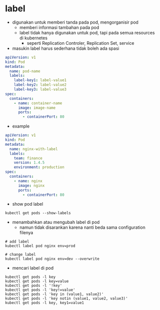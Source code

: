 # label
- digunakan untuk memberi tanda pada pod, mengorganisir pod
    - memberi informasi tambahan pada pod
    - label tidak hanya digunakan untuk pod, tapi pada semua resources di kubernetes
        - seperti Replication Controler, Replication Set, service
- masukin label harus sederhana tidak boleh ada spasi

```yaml
apiVersion: v1
kind: Pod
metadata:
  name: pod-name
  labels:
    label-key1: label-value1
    label-key2: label-value2
    label-key3: label-value3
spec:
  containers:
    - name: container-name
      image: image-name
      ports:
        - containerPort: 80
```

- example
```yaml
apiVersion: v1
kind: Pod
metadata:
  name: nginx-with-label
  labels:
    team: finance
    version: 1.4.5
    environment: production
spec:
  containers:
    - name: nginx
      image: nginx
      ports:
        - containerPort: 80
```

- show pod label
```
kubectl get pods --show-labels
```

- menambahkan atau mengubah label di pod
    - namun tidak disarankan karena nanti beda sama configuration filenya
```
# add label
kubectl label pod nginx env=prod

# change label
kubectl label pod nginx env=dev --overwrite
```

- mencari label di pod
```
kubectl get pods -l key
kubectl get pods -l key=value
kubectl get pods -l '!key'
kubectl get pods -l 'key!=value'
kubectl get pods -l 'key in (value1, value2)'
kubectl get pods -l 'key notin (value1, value2, value3)'
kubectl get pods -l key, key1=value1
```